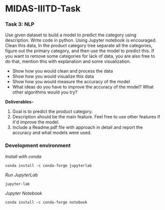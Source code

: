 # MIDAS-IIITD-Task

### Task 3: NLP

Use given dataset to build a model to predict the category using description. Write code in python. Using Jupyter notebook is encouraged. 
Clean this data, In the product category tree separate all the categories, figure out the primary category, and then use the model to predict this.
If you want to remove some categories for lack of data, you are also free to do that, mention this with explanation and some visualization.

- Show how you would clean and process the data
- Show how you would visualize this data
- Show how you would measure the accuracy of the model
- What ideas do you have to improve the accuracy of the model? What other algorithms would you try?

**Deliverables-**
1) Goal is to predict the product category.
2) Description should be the main feature. Feel free to use other features if it'd improve the model.
3) Include a Readme.pdf file with approach in detail and report the accuracy and what models were used.

### Development environment

*Install with conda*

```
conda install -c conda-forge jupyterlab
```

*Run JupyterLab*
   
```
jupyter-lab
```

*Jupyter Notebook*

```
conda install -c conda-forge notebook
```
